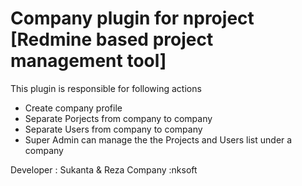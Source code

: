 # Company plugin for nproject [Redmine based project management tool]

This plugin is responsible for following actions
* Create company profile
* Separate Porjects from company to company
* Separate Users from company to company
* Super Admin can manage the the Projects and Users list under a company

Developer : Sukanta & Reza
Company :nksoft

